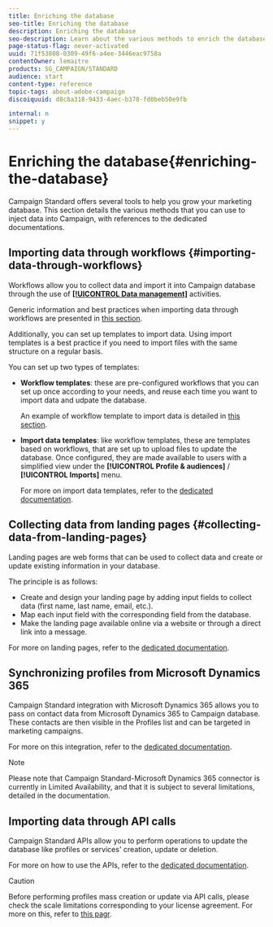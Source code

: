 ```yaml
---
title: Enriching the database
seo-title: Enriching the database
description: Enriching the database
seo-description: Learn about the various methods to enrich the database.
page-status-flag: never-activated
uuid: 71f53808-0309-49f6-a4ee-3446eac9758a
contentOwner: lemaitre
products: SG_CAMPAIGN/STANDARD
audience: start
content-type: reference
topic-tags: about-adobe-campaign
discoiquuid: d8c8a318-9433-4aec-b378-fd0beb50e9fb

internal: n
snippet: y
---
```


# Enriching the database{#enriching-the-database}

Campaign Standard offers several tools to help you grow your marketing database. This section details the various methods that you can use to inject data into Campaign, with references to the dedicated documentations.

## Importing data through workflows {#importing-data-through-workflows}

Workflows allow you to collect data and import it into Campaign database through the use of [**[!UICONTROL Data management]**](../../automating/about-data-management-activities.md) activities.

Generic information and best practices when importing data through workflows are presented in [this section](../../automating/importing-data.md).

Additionally, you can set up templates to import data. Using import templates is a best practice if you need to import files with the same structure on a regular basis.

You can set up two types of templates:

* **Workflow templates**: these are pre-configured workflows that you can set up once according to your needs, and reuse each time you want to import data and udpate the database.

    An example of workflow template to import data is detailed in [this section](../../automating/importing-data.md#example--import-workflow-template).

* **Import data templates**: like workflow templates, these are templates based on workflows, that are set up to upload files to update the database. Once configured, they are made available to users with a simplified view under the **[!UICONTROL Profile & audiences]** / **[!UICONTROL Imports]** menu.

    For more on import data templates, refer to the [dedicated documentation](../../automating/importing-data-with-import-templates.md).

## Collecting data from landing pages {#collecting-data-from-landing-pages}

Landing pages are web forms that can be used to collect data and create or update existing information in your database.

The principle is as follows:

* Create and design your landing page by adding input fields to collect data (first name, last name, email, etc.).
* Map each input field with the corresponding field from the database.
* Make the landing page available online via a website or through a direct link into a message.

For more on landing pages, refer to the [dedicated documentation](../../channels/about-landing-pages.md).

## Synchronizing profiles from Microsoft Dynamics 365

Campaign Standard integration with Microsoft Dynamics 365 allows you to pass on contact data from Microsoft Dynamics 365 to Campaign database.
These contacts are then visible in the Profiles list and can be targeted in marketing campaigns.

For more on this integration, refer to the [dedicated documentation](https://helpx.adobe.com/campaign/kb/acs-ms-dynamics.html).

>[!NOTE]
>
>Please note that Campaign Standard-Microsoft Dynamics 365 connector is currently in Limited Availability, and that it is subject to several limitations, detailed in the documentation.

## Importing data through API calls

Campaign Standard APIs allow you to perform operations to update the database like profiles or services' creation, update or deletion.

For more on how to use the APIs, refer to the [dedicated documentation](https://docs.campaign.adobe.com/doc/standard/en/api/ACS_API.html).

>[!CAUTION]
>
>Before performing profiles mass creation or update via API calls, please check the scale limitations corresponding to your license agreement. For more on this, refer to [this pagr](https://helpx.adobe.com/legal/product-descriptions/campaign-standard.html#ITInfrastructureResourcesbyActiveProfilesTiers).
